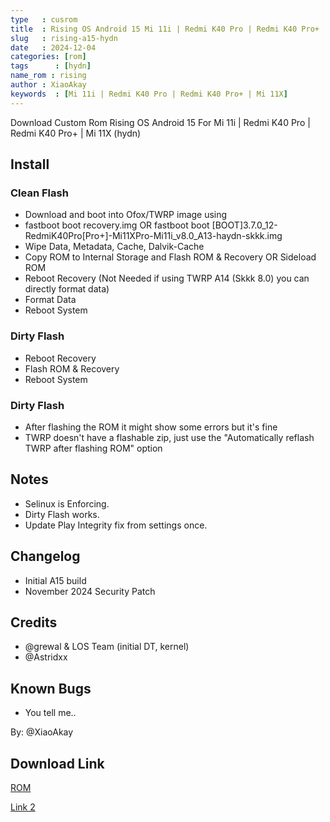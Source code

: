 ```yaml
---
type   : cusrom
title  : Rising OS Android 15 Mi 11i | Redmi K40 Pro | Redmi K40 Pro+ | Mi 11X
slug   : rising-a15-hydn
date   : 2024-12-04
categories: [rom]
tags      : [hydn]
name_rom : rising
author : XiaoAkay
keywords  : [Mi 11i | Redmi K40 Pro | Redmi K40 Pro+ | Mi 11X]
---
```


Download Custom Rom Rising OS Android 15 For Mi 11i | Redmi K40 Pro | Redmi K40 Pro+ | Mi 11X (hydn)

## Install
### Clean Flash
- Download and boot into Ofox/TWRP image using
- fastboot boot recovery.img OR fastboot boot [BOOT]3.7.0_12-RedmiK40Pro[Pro+]-Mi11XPro-Mi11i_v8.0_A13-haydn-skkk.img
- Wipe Data, Metadata, Cache, Dalvik-Cache
- Copy ROM to Internal Storage and Flash ROM & Recovery OR Sideload ROM
- Reboot Recovery (Not Needed if using TWRP A14 (Skkk 8.0) you can directly format data)
- Format Data
- Reboot System
### Dirty Flash
- Reboot Recovery
- Flash ROM & Recovery
- Reboot System

### Dirty Flash
- After flashing the ROM it might show some errors but it's fine
- TWRP doesn't have a flashable zip, just use the "Automatically reflash TWRP after flashing ROM" option


## Notes
- Selinux is Enforcing.
- Dirty Flash works.
- Update Play Integrity fix from settings once.

## Changelog
- Initial A15 build
- November 2024 Security Patch

## Credits
- @grewal & LOS Team (initial DT, kernel)
- @Astridxx

## Known Bugs
- You tell me..

By: @XiaoAkay


## Download Link
[ROM](https://pixeldrain.com/u/E2zBkQTD)

[Link 2](https://sourceforge.net/projects/stormbringer-vault/files/Rising/)

